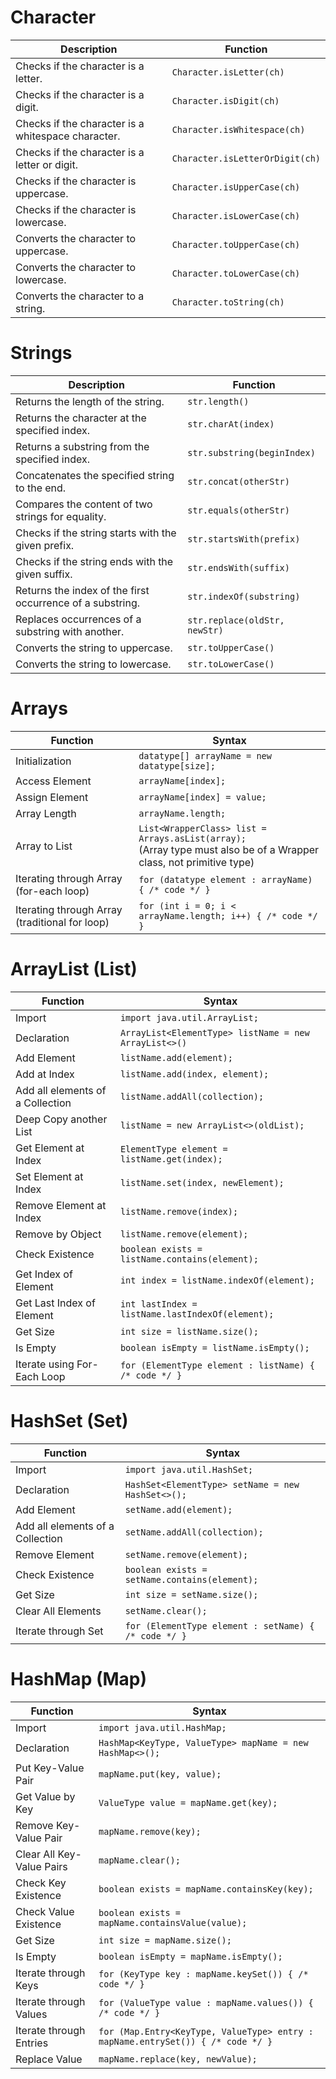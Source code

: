 # Character

| Description                                        | Function                        |
|----------------------------------------------------|---------------------------------|
| Checks if the character is a letter.               | `Character.isLetter(ch)`        |
| Checks if the character is a digit.                | `Character.isDigit(ch)`         |
| Checks if the character is a whitespace character. | `Character.isWhitespace(ch)`    |
| Checks if the character is a letter or digit.      | `Character.isLetterOrDigit(ch)` |
| Checks if the character is uppercase.              | `Character.isUpperCase(ch)`     |
| Checks if the character is lowercase.              | `Character.isLowerCase(ch)`     |
| Converts the character to uppercase.               | `Character.toUpperCase(ch)`     |
| Converts the character to lowercase.               | `Character.toLowerCase(ch)`     |
| Converts the character to a string.                | `Character.toString(ch)`        |

# Strings

| Description                                               | Function                      |
|-----------------------------------------------------------|-------------------------------|
| Returns the length of the string.                         | `str.length()`                |
| Returns the character at the specified index.             | `str.charAt(index)`           |
| Returns a substring from the specified index.             | `str.substring(beginIndex)`   |
| Concatenates the specified string to the end.             | `str.concat(otherStr)`        |
| Compares the content of two strings for equality.         | `str.equals(otherStr)`        |
| Checks if the string starts with the given prefix.        | `str.startsWith(prefix)`      |
| Checks if the string ends with the given suffix.          | `str.endsWith(suffix)`        |
| Returns the index of the first occurrence of a substring. | `str.indexOf(substring)`      |
| Replaces occurrences of a substring with another.         | `str.replace(oldStr, newStr)` |
| Converts the string to uppercase.                         | `str.toUpperCase()`           |
| Converts the string to lowercase.                         | `str.toLowerCase()`           |

# Arrays

| Function                                       | Syntax                                                                                                  |
|------------------------------------------------|---------------------------------------------------------------------------------------------------------|
| Initialization                                 | `datatype[] arrayName = new datatype[size]; `                                                           |
| Access Element                                 | `arrayName[index];    `                                                                                 |
| Assign Element                                 | `arrayName[index] = value;    `                                                                         |
| Array Length                                   | `arrayName.length;     `                                                                                |
| Array to List                                  | `List<WrapperClass> list = Arrays.asList(array);`<br/>(Array type must also be of a Wrapper class, not primitive type) |
| Iterating through Array (for-each loop)        | `for (datatype element : arrayName) { /* code */ }`                                                     |
| Iterating through Array (traditional for loop) | `for (int i = 0; i < arrayName.length; i++) { /* code */ }`                           |

# ArrayList (List)

| Function                         | Syntax                                                |
|----------------------------------|-------------------------------------------------------|
| Import                           | `import java.util.ArrayList;`                         |
| Declaration                      | `ArrayList<ElementType> listName = new ArrayList<>()` |
| Add Element                      | `listName.add(element);`                              |
| Add at Index                     | `listName.add(index, element);`                       |
| Add all elements of a Collection | `listName.addAll(collection);`                        |
| Deep Copy another List           | `listName = new ArrayList<>(oldList);`                |
| Get Element at Index             | `ElementType element = listName.get(index);`          |
| Set Element at Index             | `listName.set(index, newElement);`                    |
| Remove Element at Index          | `listName.remove(index);`                             |
| Remove by Object                 | `listName.remove(element);`                           |
| Check Existence                  | `boolean exists = listName.contains(element);`        |
| Get Index of Element             | `int index = listName.indexOf(element);`              |
| Get Last Index of Element        | `int lastIndex = listName.lastIndexOf(element);`      |
| Get Size                         | `int size = listName.size();`                         |
| Is Empty                         | `boolean isEmpty = listName.isEmpty();`               |
| Iterate using For-Each Loop      | `for (ElementType element : listName) { /* code */ }` |

# HashSet (Set)

| Function                         | Syntax                                               |
|----------------------------------|------------------------------------------------------|
| Import                           | `import java.util.HashSet;`                          |
| Declaration                      | `HashSet<ElementType> setName = new HashSet<>();`    |
| Add Element                      | `setName.add(element);`                              |
| Add all elements of a Collection | `setName.addAll(collection);`                        |
| Remove Element                   | `setName.remove(element);`                           |
| Check Existence                  | `boolean exists = setName.contains(element);`        |
| Get Size                         | `int size = setName.size();`                         |
| Clear All Elements               | `setName.clear();`                                   |
| Iterate through Set              | `for (ElementType element : setName) { /* code */ }` |

# HashMap (Map)

| Function                  | Syntax                                                                          |
|---------------------------|---------------------------------------------------------------------------------|
| Import                    | `import java.util.HashMap;`                                                     |
| Declaration               | `HashMap<KeyType, ValueType> mapName = new HashMap<>();`                        |
| Put Key-Value Pair        | `mapName.put(key, value);`                                                      |
| Get Value by Key          | `ValueType value = mapName.get(key);`                                           |
| Remove Key-Value Pair     | `mapName.remove(key);`                                                          |
| Clear All Key-Value Pairs | `mapName.clear();`                                                              |
| Check Key Existence       | `boolean exists = mapName.containsKey(key);`                                    |
| Check Value Existence     | `boolean exists = mapName.containsValue(value);`                                |
| Get Size                  | `int size = mapName.size();`                                                    |
| Is Empty                  | `boolean isEmpty = mapName.isEmpty();`                                          |
| Iterate through Keys      | `for (KeyType key : mapName.keySet()) { /* code */ }`                           |
| Iterate through Values    | `for (ValueType value : mapName.values()) { /* code */ }`                       |
| Iterate through Entries   | `for (Map.Entry<KeyType, ValueType> entry : mapName.entrySet()) { /* code */ }` |
| Replace Value             | `mapName.replace(key, newValue);`                                               |